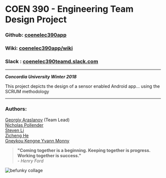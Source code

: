 # COEN 390 - Engineering Team Design Project

### Github: [coenelec390app](https://github.com/monnyy/coenelec390app)
### Wiki: [coenelec390app/wiki](https://github.com/monnyy/coenelec390app/wiki) 
### Slack : [coenelec390teamd.slack.com](https://coenelec390teamd.slack.com/)  

---  

 **_Concordia University Winter 2018_**
 
 This project depicts the design of a sensor enabled Android app... using the SCRUM methodology

---  

### Authors:  
[Georgiy Araslanov](https://github.com/garaslanov) (Team Lead)  
[Nicholas Pollender](https://github.com/npollender)   
[Steven Li](https://github.com/Actuallystevenli)   
[Zicheng  He](https://github.com/zicheng1020)    
[Gneykou Kengne	Yvann Monny](https://github.com/monnyy)   






	

> **"Coming together is a beginning. Keeping together is progress. Working together is success."**	
_- Henry Ford_


![befunky collage](https://user-images.githubusercontent.com/25891267/32930914-83fc06fe-cb2f-11e7-9149-f54de555dea9.jpg)

